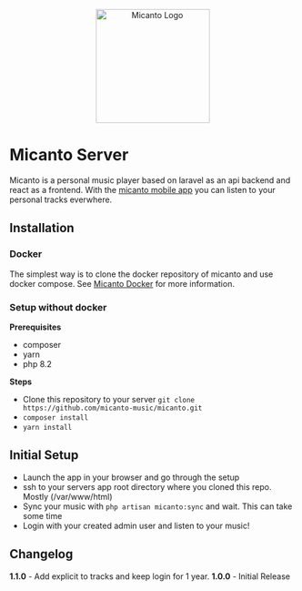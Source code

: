 <p align="center">
    <img src="https://avatars.githubusercontent.com/u/164861142?s=200&v=4"
    alt="Micanto Logo"
    height="200">
</p>

# Micanto Server
Micanto is a personal music player based on laravel as an api backend and react as a frontend.
With the  <a href="https://github.com/micanto-music/app">micanto mobile app</a> you can listen to your personal tracks everwhere.

## Installation
### Docker
The simplest way is to clone the docker repository of micanto and use docker compose. See <a href="https://github.com/micanto-music/docker">Micanto Docker</a> for more information.

### Setup without docker
**Prerequisites**  
* composer
* yarn
* php 8.2

**Steps**  
* Clone this repository to your server `git clone https://github.com/micanto-music/micanto.git`
* `composer install`
* `yarn install`

## Initial Setup
* Launch the app in your browser and go through the setup
* ssh to your servers app root directory where you cloned this repo. Mostly (/var/www/html)
* Sync your music with `php artisan micanto:sync` and wait. This can take some time
* Login with your created admin user and listen to your music!

## Changelog
**1.1.0** - Add explicit to tracks and keep login for 1 year.
**1.0.0** - Initial Release

